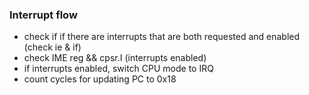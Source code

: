 
### Interrupt flow

- check if if there are interrupts that are both requested and enabled (check ie & if)
- check IME reg && cpsr.I (interrupts enabled)
- if interrupts enabled, switch CPU mode to IRQ
- count cycles for updating PC to 0x18
